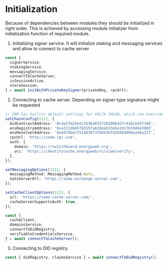 # Initialization

Because of dependencies between modules they should be initialized in right order. This is achieved by accessing module initializer from initialization function of required module.

1. Initializing signer service. It will initialize staking and messaging services and allow to connect to cache server

```typescript
const {
  signerService,
  stakingService,
  messagingService,
  connectToCacheServer,
  isSessionActive,
  storeSession,
} = await initWithPrivateKeySigner(privateKey, rpcUrl);
```

2. Connecting to cache server. Depending on signer type signature might be requested

```typescript
// IAM has builtin default settings for VOLTA CHAIN, which can overridden
setChainConfig(1111, {
  didContractAddress: '0x3e2fb24edc3536d655720280b427c91bcb55f3d6',
  ensRegistryAddress: '0xa372d665f83197a63bbe633ebe19c7bfd4943003',
  ensResolverAddress: '0xe878bdcf5148307378043bfd2b584909aa48a227',
  rpcUrl: 'http://some-rpc.com',
  auth: {
    domain: 'https://switchboard.energyweb.org',
    uri: 'https://identitycache.energyweb/v1/siwe/verify',
  },
});

setMessagingOptions(1111, {
  messagingMethod: MessagingMethod.Nats,
  natsServerUrl: 'https://some-exchange-server.com',
});

setCacheClientOptions(1111, {
  url: 'https://some-cache-server.com/',
  cacheServerSupportsAuth: true,
});

const {
  cacheClient,
  domainsService,
  connectToDidRegistry,
  verifiableCredentialsService,
} = await connectToCacheServer();
```

3. Connecting to DID registry.

```typescript
const { didRegistry, claimsService } = await connectToDidRegistry();
```
